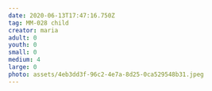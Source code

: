 ```yaml
---
date: 2020-06-13T17:47:16.750Z
tag: MM-028 child
creator: maria
adult: 0
youth: 0
small: 0
medium: 4
large: 0
photo: assets/4eb3dd3f-96c2-4e7a-8d25-0ca529548b31.jpeg
---
```

